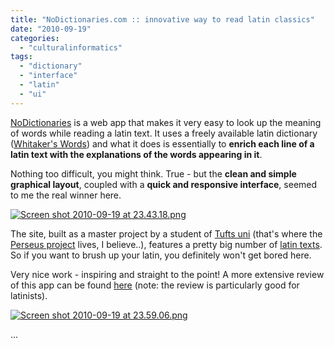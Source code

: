 ```yaml
---
title: "NoDictionaries.com :: innovative way to read latin classics"
date: "2010-09-19"
categories: 
  - "culturalinformatics"
tags: 
  - "dictionary"
  - "interface"
  - "latin"
  - "ui"
---
```


[NoDictionaries](http://nodictionaries.com/) is a web app that makes it very easy to look up the meaning of words while reading a latin text. It uses a freely available latin dictionary ([Whitaker's Words](http://users.erols.com/whitaker/words.htm)) and what it does is essentially to **enrich each line of a latin text with the explanations of the words appearing in it**.

Nothing too difficult, you might think. True - but the **clean and simple graphical layout**, coupled with a **quick and responsive interface**, seemed to me the real winner here.

[![Screen shot 2010-09-19 at 23.43.18.png](/media/static/blog_img/Screen-shot-2010-09-19-at-23.43.18.png)](http://www.michelepasin.org/blog/wp-content/uploads/2010/09/Screen-shot-2010-09-19-at-23.43.18.png)

The site, built as a master project by a student of [Tufts uni](http://ase.tufts.edu/classics/) (that's where the [Perseus project](http://www.perseus.tufts.edu/hopper/) lives, I believe..), features a pretty big number of [latin texts](http://nodictionaries.com/latin). So if you want to brush up your latin, you definitely won't get bored here.

Very nice work - inspiring and straight to the point! A more extensive review of this app can be found [here](http://bestlatin.blogspot.com/2009/06/nodictionariescom.html) (note: the review is particularly good for latinists).

[![Screen shot 2010-09-19 at 23.59.06.png](/media/static/blog_img/Screen-shot-2010-09-19-at-23.59.06.png)](http://www.michelepasin.org/blog/wp-content/uploads/2010/09/Screen-shot-2010-09-19-at-23.59.06.png)

...
